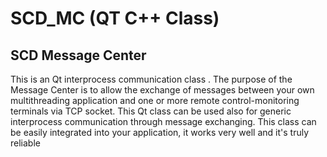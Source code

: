 # SCD_MC (QT C++ Class)

## SCD Message Center
This is an Qt interprocess communication class .
The purpose of the Message Center is to allow the exchange of messages between your own multithreading application and one or more remote control-monitoring terminals via TCP socket. 
This Qt class can be used also for generic interprocess communication through message exchanging.
This class can be easily integrated into your application, it works very well and it's truly reliable
